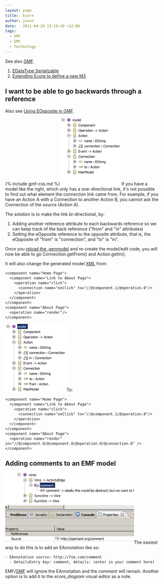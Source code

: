 ```yaml
---
layout: page
title:  Ecore
author: jevon
date:   2011-04-29 13:16:49 +12:00
tags:
  - GMF
  - EMF
  - Technology
---
```


See also [GMF](gmf.md).

1. [EDataType Serializable](edatatype-serializable.md)
1. <a href="http://www.ibm.com/developerworks/library/os-eclipse-emfmetamodel/index.html">Extending Ecore to define a new M3</a>

## I want to be able to go backwards through a reference
Also see [Using EOpposite in GMF](using-eopposite-in-gmf.md).

{% include gmf-css.md %}<img src="/img/gmf/eopposite-1.png" class="gmf">If you have a model like the right, which only has a one-directional link, it's not possible to find out what element the connection link came from. For example, if you have an Action A with a Connection to another Action B, you cannot ask the Connection of the source (Action A).

The solution is to make the link bi-directional, by:

1. Adding another reference attribute to each backwards reference so we can keep track of the back reference ("from" and "in" attributes)
1. Setting the eOpposite reference to the opposite attribute, that is, the eOpposite of "from" is "connection", and "to" is "in".

Once you [reload the .genmodel](gmf.md) and re-create the model/edit code, you will now be able to go Connection.getFrom() and Action.getIn().

It will also change the generated model [XML](xml.md) from:
```
<component name="Home Page">
  <component name="Link to About Page">
    <operation name="click">
      <connection name="onClick" to="//@component.1/@operation.0"/>
    </operation>
  </component>
</component>
<component name="About Page">
  <operation name="render"/>
</component>
```

<img src="/img/gmf/eopposite-2.png" class="gmf">To:
```
<component name="Home Page">
  <component name="Link to About Page">
    <operation name="click">
      <connection name="onClick" to="//@component.1/@operation.0"/>
    </operation>
  </component>
</component>
<component name="About Page">
  <operation name="render" in="//@component.0/@component.0/@operation.0/@connection.0" />
</component>
```

## Adding comments to an EMF model
<img src="/img/gmf/comment.png" class="gmf">The easiest way to do this is to add an EAnnotation like so:

```
- EAnnotation source: http://foo.com/comment
  - DetailsEntry key: comment, details: (enter in your comment here)
```

EMF/[GMF](gmf.md) will ignore the EAnnotation and the comment will remain. Another option is to add it to the _ecore_diagram_ visual editor as a note.
